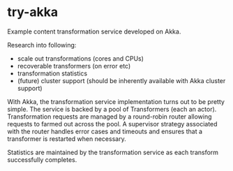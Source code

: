 try-akka
========

Example content transformation service developed on Akka.

Research into following:
- scale out transformations (cores and CPUs)
- recoverable transformers (on error etc)
- transformation statistics
- (future) cluster support (should be inherently available with Akka cluster support)

With Akka, the transformation service implementation turns out to be pretty simple. The service is backed by a pool of Transformers (each an actor). Transformation requests are managed by a round-robin router allowing requests to farmed out across the pool. A supervisor strategy associated with the router handles error cases and timeouts and ensures that a transformer is restarted when necessary.

Statistics are maintained by the transformation service as each transform successfully completes.
